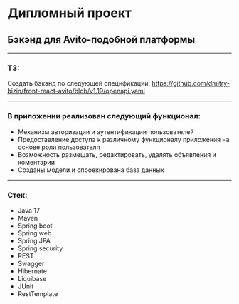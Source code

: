 # Дипломный проект
## Бэкэнд для Avito-подобной платформы
***

### ТЗ:
Создать бэкэнд по следующей спецификации: https://github.com/dmitry-bizin/front-react-avito/blob/v1.19/openapi.yaml
***

### В приложении реализован следующий функционал:
- Механизм авторизации и аутентификации пользователей
- Предоставление доступа к различному функционалу приложения на основе роли пользователя
- Возможность размещать, редактировать, удалять объявления и коментарии
- Созданы модели и спроекирована база данных
***

### Стек:
- Java 17
- Maven
- Spring boot
- Spring web
- Spring JPA
- Spring security
- REST 
- Swagger
- Hibernate
- Liquibase
- JUnit
- RestTemplate
